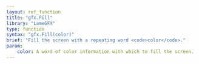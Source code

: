 ```yaml
---
layout: ref_function
title: "gfx.Fill"
library: "LameGFX"
type: function
syntax: "gfx.Fill(color)"
brief: "Fill the screen with a repeating word <code>color</code>."
param:
    color: A word of color information with which to fill the screen.
---
```

